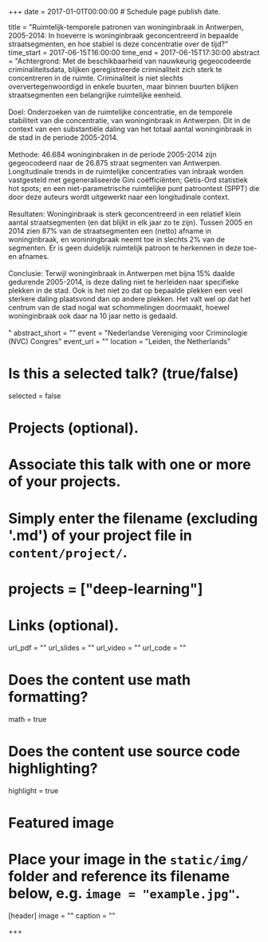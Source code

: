 +++
date = 2017-01-01T00:00:00  # Schedule page publish date.

title = "Ruimtelijk-temporele patronen van woninginbraak in Antwerpen, 2005-2014: In hoeverre is woninginbraak geconcentreerd in bepaalde straatsegmenten, en hoe stabiel is deze concentratie over de tijd?"
time_start = 2017-06-15T16:00:00
time_end = 2017-06-15T17:30:00
abstract = "Achtergrond: Met de beschikbaarheid van nauwkeurig gegeocodeerde criminaliteitsdata, blijken geregistreerde criminaliteit zich sterk te concentreren in de ruimte. Criminaliteit is niet slechts oververtegenwoordigd in enkele buurten, maar binnen buurten blijken straatsegmenten een belangrijke ruimtelijke eenheid.<br><br>Doel: Onderzoeken van de ruimtelijke concentratie, en de temporele stabiliteit van die concentratie, van woninginbraak in Antwerpen. Dit in de context van een substantiële daling van het totaal aantal woninginbraak in de stad in de periode 2005-2014.<br><br>Methode: 46.684 woninginbraken in de periode 2005-2014 zijn gegeocodeerd naar de 26.875 straat segmenten van Antwerpen. Longitudinale trends in de ruimtelijke concentraties van inbraak worden vastgesteld met gegeneraliseerde Gini coëfficiënten; Getis-Ord statistiek hot spots; en een niet-parametrische ruimtelijke punt patroontest (SPPT) die door deze auteurs wordt uitgewerkt naar een longitudinale context.<br><br>Resultaten: Woninginbraak is sterk geconcentreerd in een relatief klein aantal straatsegmenten (en dat blijkt in elk jaar zo te zijn). Tussen 2005 en 2014 zien 87% van de straatsegmenten een (netto) afname in woninginbraak, en woniningbraak neemt toe in slechts 2% van de segmenten. Er is geen duidelijk ruimtelijk patroon te herkennen in deze toe- en afnames.<br><br>Conclusie: Terwijl woninginbraak in Antwerpen met bijna 15% daalde gedurende 2005-2014, is deze daling niet te herleiden naar specifieke plekken in de stad. Ook is het niet zo dat op bepaalde plekken een veel sterkere daling plaatsvond dan op andere plekken. Het valt wel op dat het centrum van de stad nogal wat schommelingen doormaakt, hoewel woninginbraak ook daar na 10 jaar netto is gedaald.<br><br>"
abstract_short = ""
event = "Nederlandse Vereniging voor Criminologie (NVC) Congres"
event_url = ""
location = "Leiden, the Netherlands"

# Is this a selected talk? (true/false)
selected = false

# Projects (optional).
#   Associate this talk with one or more of your projects.
#   Simply enter the filename (excluding '.md') of your project file in `content/project/`.
# projects = ["deep-learning"]

# Links (optional).
url_pdf = ""
url_slides = ""
url_video = ""
url_code = ""

# Does the content use math formatting?
math = true

# Does the content use source code highlighting?
highlight = true

# Featured image
# Place your image in the `static/img/` folder and reference its filename below, e.g. `image = "example.jpg"`.
[header]
image = ""
caption = ""

+++

<!-- Embed your slides or video here using [shortcodes](https://sourcethemes.com/academic/post/writing-markdown-latex/). Further details can easily be added using *Markdown* and $\rm \LaTeX$ math code. -->
